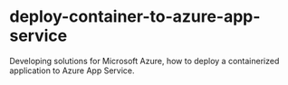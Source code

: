 # deploy-container-to-azure-app-service
Developing solutions for Microsoft Azure, how to deploy a containerized application to Azure App Service.
